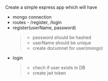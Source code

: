 Create a simple express app which will have
- mongo connection
- routes - /register, /login
- register(userName, password)
    > - password should be hashed
    > - userName should be unique
    > - create documnet for user(mongo)
- login
    > - chech if user exists in DB
    > - create jwt token
